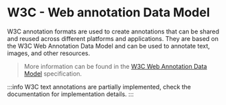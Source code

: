 # W3C - Web annotation Data Model

W3C annotation formats are used to create annotations that can be shared and reused across different platforms and
applications. They are based on the W3C Web Annotation Data Model and can be used to annotate text, images, and other
resources.

> More information can be found in the [W3C Web Annotation Data Model](https://www.w3.org/TR/annotation-model/)
> specification.

:::info
W3C text annotations are partially implemented, check the documentation for implementation details.
:::
